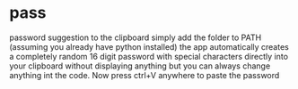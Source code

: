 # pass
password suggestion to the clipboard 
simply add the folder to PATH (assuming you already have python installed)
the app automatically creates a completely random 16 digit password with special characters directly into your clipboard without displaying anything but you can always change anything int the code.
Now press ctrl+V anywhere to paste the password
